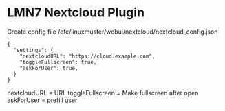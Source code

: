 # LMN7 Nextcloud Plugin

Create config file /etc/linuxmuster/webui/nextcloud/nextcloud_config.json

```
{
  "settings": {
    "nextcloudURL": "https://cloud.example.com",
    "toggleFullscreen": true,
    "askForUser": true,
  }
}
```

nextcloudURL = URL
toggleFullscreen = Make fullscreen after open
askForUser = prefill user